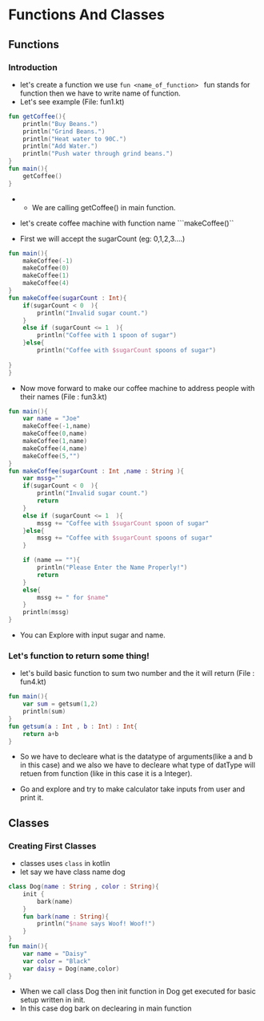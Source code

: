 # Functions And Classes
## Functions
### Introduction
- let's create a function we use ```fun <name_of_function> ``` fun stands for function then  we have to write name of function.
- Let's see example (File: fun1.kt)
```kotlin
fun getCoffee(){
    println("Buy Beans.")
    println("Grind Beans.")
    println("Heat water to 90C.")
    println("Add Water.")
    println("Push water through grind beans.")
}
fun main(){
    getCoffee()
}
``` 
- - We are calling getCoffee() in main function.

- let's create coffee machine with function name ```makeCoffee()``
- First we will accept the sugarCount (eg: 0,1,2,3....)
```kotlin
fun main(){
    makeCoffee(-1)
    makeCoffee(0)
    makeCoffee(1)
    makeCoffee(4)
}
fun makeCoffee(sugarCount : Int){
    if(sugarCount < 0  ){
        println("Invalid sugar count.")
    }
    else if (sugarCount <= 1  ){
        println("Coffee with 1 spoon of sugar")
    }else{
        println("Coffee with $sugarCount spoons of sugar")
    
}
}
```

- Now move forward to make our coffee machine to address people with their names (File : fun3.kt)

```kotlin
fun main(){
    var name = "Joe"
    makeCoffee(-1,name)
    makeCoffee(0,name)
    makeCoffee(1,name)
    makeCoffee(4,name)
    makeCoffee(5,"")
}
fun makeCoffee(sugarCount : Int ,name : String ){
    var mssg=""
    if(sugarCount < 0  ){
        println("Invalid sugar count.")
        return
    }
    else if (sugarCount <= 1  ){
        mssg += "Coffee with $sugarCount spoon of sugar"
    }else{
        mssg += "Coffee with $sugarCount spoons of sugar"
    }

    if (name == ""){
        println("Please Enter the Name Properly!")
        return
    }
    else{
        mssg += " for $name"
    }
    println(mssg)
}
```

- You can Explore with input sugar and name.

### Let's function to return some thing!
- let's build basic function to sum two number and the it will return (File : fun4.kt)
```kotlin
fun main(){
    var sum = getsum(1,2)
    println(sum)
}
fun getsum(a : Int , b : Int) : Int{
    return a+b
}
```
- So we have to decleare what is the datatype of arguments(like a and b in this case) and we also we have to decleare what type of datType will retuen from function (like in this case it is a Integer).

- Go and explore and try to make calculator take inputs from user and print it.

## Classes
### Creating First Classes
- classes uses ```class``` in kotlin
- let say we have class name dog
```kotlin
class Dog(name : String , color : String){
    init {
        bark(name)
    }
    fun bark(name : String){
        println("$name says Woof! Woof!")
    }
}
fun main(){
    var name = "Daisy"
    var color = "Black"
    var daisy = Dog(name,color)
}
```
- When we call class Dog then  init function in Dog get executed for basic setup written in init.
- In this case dog bark on declearing in main function
